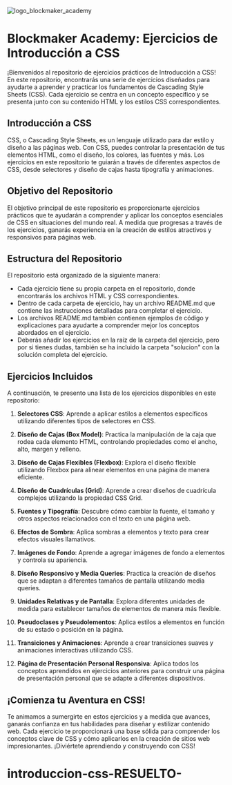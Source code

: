 ![logo_blockmaker_academy](https://avatars.githubusercontent.com/u/128522898?s=400&u=cd50389191929c252ea222200dc3038a9d7d6276&v=4)

# Blockmaker Academy: Ejercicios de Introducción a CSS

¡Bienvenidos al repositorio de ejercicios prácticos de Introducción a CSS! En este repositorio, encontrarás una serie de ejercicios diseñados para ayudarte a aprender y practicar los fundamentos de Cascading Style Sheets (CSS). Cada ejercicio se centra en un concepto específico y se presenta junto con su contenido HTML y los estilos CSS correspondientes.

## Introducción a CSS

CSS, o Cascading Style Sheets, es un lenguaje utilizado para dar estilo y diseño a las páginas web. Con CSS, puedes controlar la presentación de tus elementos HTML, como el diseño, los colores, las fuentes y más. Los ejercicios en este repositorio te guiarán a través de diferentes aspectos de CSS, desde selectores y diseño de cajas hasta tipografía y animaciones.

## Objetivo del Repositorio

El objetivo principal de este repositorio es proporcionarte ejercicios prácticos que te ayudarán a comprender y aplicar los conceptos esenciales de CSS en situaciones del mundo real. A medida que progresas a través de los ejercicios, ganarás experiencia en la creación de estilos atractivos y responsivos para páginas web.

## Estructura del Repositorio

El repositorio está organizado de la siguiente manera:

- Cada ejercicio tiene su propia carpeta en el repositorio, donde encontrarás los archivos HTML y CSS correspondientes.
- Dentro de cada carpeta de ejercicio, hay un archivo README.md que contiene las instrucciones detalladas para completar el ejercicio.
- Los archivos README.md también contienen ejemplos de código y explicaciones para ayudarte a comprender mejor los conceptos abordados en el ejercicio.
- Deberás añadir los ejercicios en la raíz de la carpeta del ejercicio, pero por si tienes dudas, también se ha incluido la carpeta "solucion" con la solución completa del ejercicio.

## Ejercicios Incluidos

A continuación, te presento una lista de los ejercicios disponibles en este repositorio:

1. **Selectores CSS**: Aprende a aplicar estilos a elementos específicos utilizando diferentes tipos de selectores en CSS.

2. **Diseño de Cajas (Box Model)**: Practica la manipulación de la caja que rodea cada elemento HTML, controlando propiedades como el ancho, alto, margen y relleno.

3. **Diseño de Cajas Flexibles (Flexbox)**: Explora el diseño flexible utilizando Flexbox para alinear elementos en una página de manera eficiente.

4. **Diseño de Cuadrículas (Grid)**: Aprende a crear diseños de cuadrícula complejos utilizando la propiedad CSS Grid.

5. **Fuentes y Tipografía**: Descubre cómo cambiar la fuente, el tamaño y otros aspectos relacionados con el texto en una página web.

6. **Efectos de Sombra**: Aplica sombras a elementos y texto para crear efectos visuales llamativos.

7. **Imágenes de Fondo**: Aprende a agregar imágenes de fondo a elementos y controla su apariencia.

8. **Diseño Responsivo y Media Queries**: Practica la creación de diseños que se adaptan a diferentes tamaños de pantalla utilizando media queries.

9. **Unidades Relativas y de Pantalla**: Explora diferentes unidades de medida para establecer tamaños de elementos de manera más flexible.

10. **Pseudoclases y Pseudolementos**: Aplica estilos a elementos en función de su estado o posición en la página.

11. **Transiciones y Animaciones**: Aprende a crear transiciones suaves y animaciones interactivas utilizando CSS.

12. **Página de Presentación Personal Responsiva**: Aplica todos los conceptos aprendidos en ejercicios anteriores para construir una página de presentación personal que se adapte a diferentes dispositivos.

## ¡Comienza tu Aventura en CSS!

Te animamos a sumergirte en estos ejercicios y a medida que avances, ganarás confianza en tus habilidades para diseñar y estilizar contenido web. Cada ejercicio te proporcionará una base sólida para comprender los conceptos clave de CSS y cómo aplicarlos en la creación de sitios web impresionantes. ¡Diviértete aprendiendo y construyendo con CSS!
# introduccion-css-RESUELTO-
